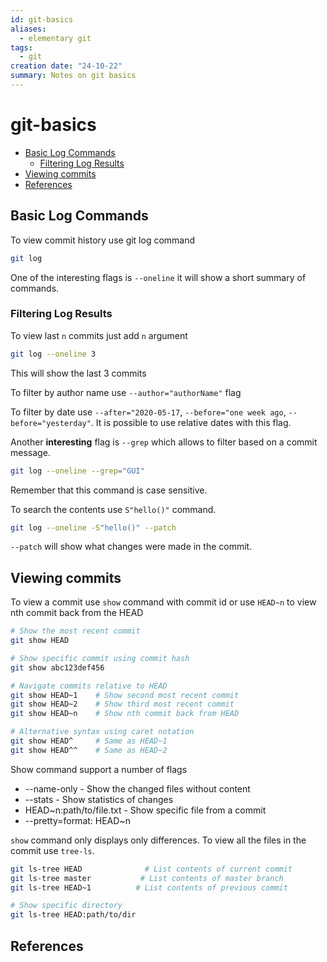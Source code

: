 ```yaml
---
id: git-basics
aliases:
  - elementary git
tags:
  - git
creation date: "24-10-22"
summary: Notes on git basics
---
```


# git-basics

<!-- toc -->

- [Basic Log Commands](#basic-log-commands)
  - [Filtering Log Results](#filtering-log-results)
- [Viewing commits](#viewing-commits)
- [References](#references)

<!-- tocstop -->

## Basic Log Commands

To view commit history use git log command

```sh
git log
```

One of the interesting flags is `--oneline` it will show a short summary of commands.

### Filtering Log Results

To view last `n` commits just add `n` argument

```sh
git log --oneline 3
```

This will show the last 3 commits

To filter by author name use `--author="authorName"` flag

To filter by date use `--after="2020-05-17`, `--before="one week ago`, `--before="yesterday"`.
It is possible to use relative dates with this flag.

Another **interesting** flag is `--grep` which allows to filter based on
a commit message.

```sh
git log --oneline --grep="GUI"
```

Remember that this command is case sensitive.

To search the contents use `S"hello()"` command.

```sh
git log --oneline -S"hello()" --patch
```

`--patch` will show what changes were made in the commit.

## Viewing commits

To view a commit use `show` command with commit id or
use `HEAD~n` to view nth commit back from the HEAD

```sh
# Show the most recent commit
git show HEAD

# Show specific commit using commit hash
git show abc123def456

# Navigate commits relative to HEAD
git show HEAD~1    # Show second most recent commit
git show HEAD~2    # Show third most recent commit
git show HEAD~n    # Show nth commit back from HEAD

# Alternative syntax using caret notation
git show HEAD^     # Same as HEAD~1
git show HEAD^^    # Same as HEAD~2
```

Show command support a number of flags

- --name-only - Show the changed files without content
- --stats - Show statistics of changes
- HEAD~n:path/to/file.txt - Show specific file from a commit
- --pretty=format: HEAD~n

`show` command only displays only differences.
To view all the files in the commit use `tree-ls`.

```sh
git ls-tree HEAD              # List contents of current commit
git ls-tree master           # List contents of master branch
git ls-tree HEAD~1          # List contents of previous commit

# Show specific directory
git ls-tree HEAD:path/to/dir
```

## References
